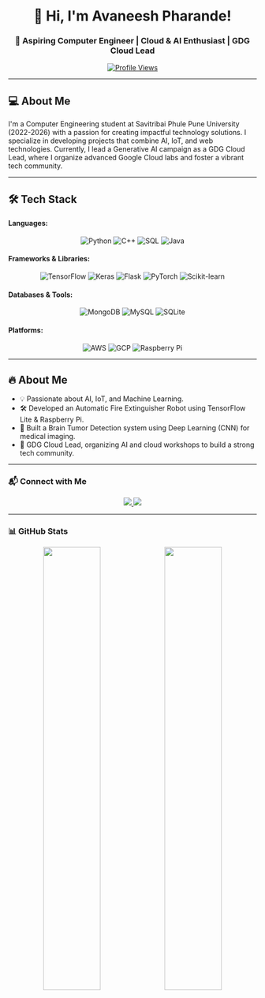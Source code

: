  <div align="center">
  
# 👋 Hi, I'm Avaneesh Pharande!

### 🚀 Aspiring Computer Engineer | Cloud & AI Enthusiast | GDG Cloud Lead

[![Profile Views](https://komarev.com/ghpvc/?username=avaneesh-05&label=Profile%20Views&color=0e75b6&style=flat)](https://github.com/avaneesh-05)

</div>

---

## 💻 About Me

I'm a Computer Engineering student at Savitribai Phule Pune University (2022-2026) with a passion for creating impactful technology solutions. I specialize in developing projects that combine AI, IoT, and web technologies. Currently, I lead a Generative AI campaign as a GDG Cloud Lead, where I organize advanced Google Cloud labs and foster a vibrant tech community.

---

## 🛠️ Tech Stack

#### **Languages:**
<p align="center">
  <img src="https://img.shields.io/badge/Python-3776AB?style=for-the-badge&logo=python&logoColor=white" alt="Python" />
  <img src="https://img.shields.io/badge/C++-00599C?style=for-the-badge&logo=c%2B%2B&logoColor=white" alt="C++" />
  <img src="https://img.shields.io/badge/SQL-4479A1?style=for-the-badge&logo=mysql&logoColor=white" alt="SQL" />
  <img src="https://img.shields.io/badge/Java-007396?style=for-the-badge&logo=java&logoColor=white" alt="Java" />
</p>

#### **Frameworks & Libraries:**
<p align="center">
  <img src="https://img.shields.io/badge/TensorFlow-FF6F00?style=for-the-badge&logo=tensorflow&logoColor=white" alt="TensorFlow" />
  <img src="https://img.shields.io/badge/Keras-D00000?style=for-the-badge&logo=keras&logoColor=white" alt="Keras" />
  <img src="https://img.shields.io/badge/Flask-000000?style=for-the-badge&logo=flask&logoColor=white" alt="Flask" />
  <img src="https://img.shields.io/badge/PyTorch-EE4C2C?style=for-the-badge&logo=pytorch&logoColor=white" alt="PyTorch" />
  <img src="https://img.shields.io/badge/Scikit--learn-F7931E?style=for-the-badge&logo=scikitlearn&logoColor=white" alt="Scikit-learn" />
</p>

#### **Databases & Tools:**
<p align="center">
  <img src="https://img.shields.io/badge/MongoDB-47A248?style=for-the-badge&logo=mongodb&logoColor=white" alt="MongoDB" />
  <img src="https://img.shields.io/badge/MySQL-4479A1?style=for-the-badge&logo=mysql&logoColor=white" alt="MySQL" />
  <img src="https://img.shields.io/badge/SQLite-003B57?style=for-the-badge&logo=sqlite&logoColor=white" alt="SQLite" />
</p>

#### **Platforms:**
<p align="center">
  <img src="https://img.shields.io/badge/AWS-232F3E?style=for-the-badge&logo=amazon-aws&logoColor=white" alt="AWS" />
  <img src="https://img.shields.io/badge/GCP-4285F4?style=for-the-badge&logo=google-cloud&logoColor=white" alt="GCP" />
  <img src="https://img.shields.io/badge/RaspberryPi-A22846?style=for-the-badge&logo=raspberry-pi&logoColor=white" alt="Raspberry Pi" />
</p>

---

## 🔥 About Me

- 💡 Passionate about AI, IoT, and Machine Learning.
- 🛠️ Developed an Automatic Fire Extinguisher Robot using TensorFlow Lite & Raspberry Pi.
- 🧠 Built a Brain Tumor Detection system using Deep Learning (CNN) for medical imaging.
- 🎤 GDG Cloud Lead, organizing AI and cloud workshops to build a strong tech community.

---

### 📬 Connect with Me
<div align="center">
<a href="https://www.linkedin.com/in/avaneesh-pharande-60229625a">
<img src="https://img.shields.io/badge/LinkedIn-0A66C2?style=for-the-badge&logo=linkedin&logoColor=white" />
</a>
<a href="mailto:avaneeshpharande@gmail.com">
<img src="https://img.shields.io/badge/Email-D14836?style=for-the-badge&logo=gmail&logoColor=white" />
</a>
</div>

---

### 📊 GitHub Stats
<div align="center">
<img src="https://github-readme-stats.vercel.app/api?username=avaneesh-05&show_icons=true&theme=radical" width="48%" />
<img src="https://github-readme-stats.vercel.app/api/top-langs/?username=avaneesh-05&layout=compact&theme=radical" width="48%" />
</div>




